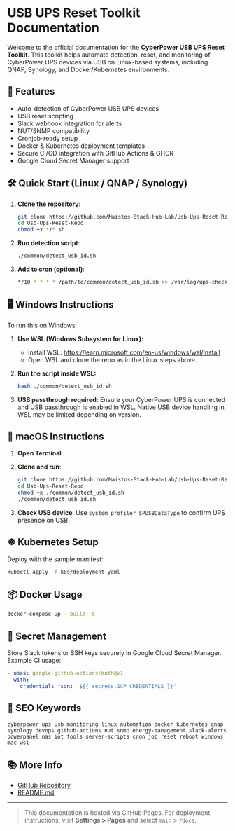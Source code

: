# USB UPS Reset Toolkit Documentation

Welcome to the official documentation for the **CyberPower USB UPS Reset Toolkit**. This toolkit helps automate detection, reset, and monitoring of CyberPower UPS devices via USB on Linux-based systems, including QNAP, Synology, and Docker/Kubernetes environments.

## 🚀 Features
- Auto-detection of CyberPower USB UPS devices
- USB reset scripting
- Slack webhook integration for alerts
- NUT/SNMP compatibility
- Cronjob-ready setup
- Docker & Kubernetes deployment templates
- Secure CI/CD integration with GitHub Actions & GHCR
- Google Cloud Secret Manager support

## 🛠️ Quick Start (Linux / QNAP / Synology)
1. **Clone the repository**:
   ```bash
   git clone https://github.com/Maistos-Stack-Hub-Lab/Usb-Ups-Reset-Repo.git
   cd Usb-Ups-Reset-Repo
   chmod +x */*.sh
   ```

2. **Run detection script**:
   ```bash
   ./common/detect_usb_id.sh
   ```

3. **Add to cron (optional)**:
   ```bash
   */10 * * * * /path/to/common/detect_usb_id.sh >> /var/log/ups-check.log 2>&1
   ```

## 🖥️ Windows Instructions
To run this on Windows:
1. **Use WSL (Windows Subsystem for Linux):**
   - Install WSL: https://learn.microsoft.com/en-us/windows/wsl/install
   - Open WSL and clone the repo as in the Linux steps above.

2. **Run the script inside WSL:**
   ```bash
   bash ./common/detect_usb_id.sh
   ```

3. **USB passthrough required:**
   Ensure your CyberPower UPS is connected and USB passthrough is enabled in WSL. Native USB device handling in WSL may be limited depending on version.

## 🍏 macOS Instructions
1. **Open Terminal**
2. **Clone and run**:
   ```bash
   git clone https://github.com/Maistos-Stack-Hub-Lab/Usb-Ups-Reset-Repo.git
   cd Usb-Ups-Reset-Repo
   chmod +x ./common/detect_usb_id.sh
   ./common/detect_usb_id.sh
   ```

3. **Check USB device**:
   Use `system_profiler SPUSBDataType` to confirm UPS presence on USB.

## ☸️ Kubernetes Setup
Deploy with the sample manifest:
```bash
kubectl apply -f k8s/deployment.yaml
```

## 📦 Docker Usage
```bash
docker-compose up --build -d
```

## 🔐 Secret Management
Store Slack tokens or SSH keys securely in Google Cloud Secret Manager. Example CI usage:
```yaml
- uses: google-github-actions/auth@v1
  with:
    credentials_json: '${{ secrets.GCP_CREDENTIALS }}'
```

## 🔎 SEO Keywords
```
cyberpower ups usb monitoring linux automation docker kubernetes qnap synology devops github-actions nut snmp energy-management slack-alerts powerpanel nas iot tools server-scripts cron job reset reboot windows mac wsl
```

## 📚 More Info
- [GitHub Repository](https://github.com/Maistos-Stack-Hub-Lab/Usb-Ups-Reset-Repo)
- [README.md](../README.md)

---

> This documentation is hosted via GitHub Pages.
> For deployment instructions, visit **Settings > Pages** and select `main` > `/docs`.

